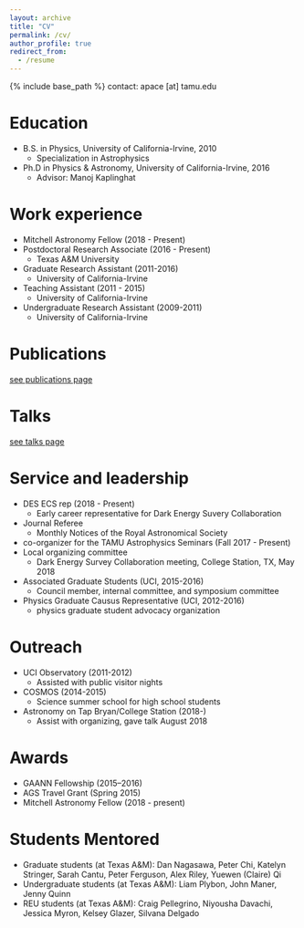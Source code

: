 ```yaml
---
layout: archive
title: "CV"
permalink: /cv/
author_profile: true
redirect_from:
  - /resume
---
```


{% include base_path %}
contact: apace [at] tamu.edu

Education
======
* B.S. in Physics, University of California-Irvine, 2010
  * Specialization in Astrophysics
* Ph.D in Physics & Astronomy, University of California-Irvine, 2016
  * Advisor: Manoj Kaplinghat

Work experience
======
* Mitchell Astronomy Fellow (2018 - Present)
* Postdoctoral Research Associate (2016 - Present)
  * Texas A&M University
* Graduate Research Assistant (2011-2016)
  * University of California-Irvine
* Teaching Assistant (2011 - 2015)
  * University of California-Irvine
* Undergraduate Research Assistant (2009-2011)
  * University of California-Irvine

Publications
======
<span style="color:blue"> [see publications page](https://apace7.github.io/publications/) </span>

Talks
======
<span style="color:blue"> [see talks page](https://apace7.github.io/talks/) </span>

Service and leadership
======
* DES ECS rep (2018 - Present)
  * Early career representative for Dark Energy Suvery Collaboration
* Journal Referee
  * Monthly Notices of the Royal Astronomical Society
* co-organizer for the TAMU Astrophysics Seminars (Fall 2017 - Present)
* Local organizing committee
  * Dark Energy Survey Collaboration meeting, College Station, TX, May 2018
* Associated Graduate Students (UCI, 2015-2016)
  * Council member, internal committee, and symposium committee
* Physics Graduate Causus Representative (UCI, 2012-2016)
  * physics graduate student advocacy organization
  
Outreach
======
* UCI Observatory (2011-2012)
  * Assisted with public visitor nights
* COSMOS (2014-2015)
  * Science summer school for high school students
* Astronomy on Tap Bryan/College Station (2018-)
  * Assist with organizing, gave talk August 2018

Awards
======
* GAANN Fellowship (2015–2016)
* AGS Travel Grant (Spring 2015)
* Mitchell Astronomy Fellow (2018 - present)

Students Mentored
======
* Graduate students (at Texas A&M): Dan Nagasawa, Peter Chi, Katelyn Stringer, Sarah Cantu, Peter Ferguson, Alex Riley, Yuewen (Claire) Qi
* Undergraduate students (at Texas A&M): Liam Plybon, John Maner, Jenny Quinn
* REU students (at Texas A&M): Craig Pellegrino, Niyousha Davachi, Jessica Myron, Kelsey Glazer, Silvana Delgado 
